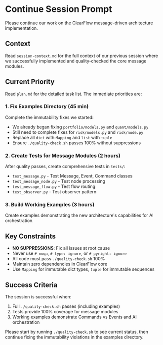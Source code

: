 # Continue Session Prompt

Please continue our work on the ClearFlow message-driven architecture implementation.

## Context
Read `session-context.md` for the full context of our previous session where we successfully implemented and quality-checked the core message modules.

## Current Priority
Read `plan.md` for the detailed task list. The immediate priorities are:

### 1. Fix Examples Directory (45 min)
Complete the immutability fixes we started:
- We already began fixing `portfolio/models.py` and `quant/models.py`
- Still need to complete fixes for `risk/models.py` and `risk/node.py`
- Replace all `dict` with `Mapping` and `list` with `tuple`
- Ensure `./quality-check.sh` passes 100% without suppressions

### 2. Create Tests for Message Modules (2 hours)
After quality passes, create comprehensive tests in `tests/`:
- `test_message.py` - Test Message, Event, Command classes
- `test_message_node.py` - Test node processing
- `test_message_flow.py` - Test flow routing
- `test_observer.py` - Test observer pattern

### 3. Build Working Examples (3 hours)
Create examples demonstrating the new architecture's capabilities for AI orchestration.

## Key Constraints
- **NO SUPPRESSIONS**: Fix all issues at root cause
- Never use `# noqa`, `# type: ignore`, or `# pyright: ignore`
- All code must pass `./quality-check.sh` 100%
- Maintain zero dependencies in ClearFlow core
- Use `Mapping` for immutable dict types, `tuple` for immutable sequences

## Success Criteria
The session is successful when:
1. Full `./quality-check.sh` passes (including examples)
2. Tests provide 100% coverage for message modules
3. Working examples demonstrate Commands vs Events and AI orchestration

Please start by running `./quality-check.sh` to see current status, then continue fixing the immutability violations in the examples directory.